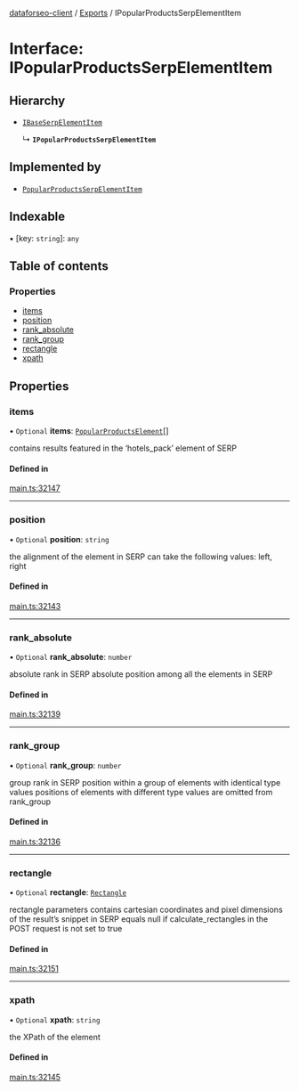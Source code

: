 [dataforseo-client](../README.md) / [Exports](../modules.md) / IPopularProductsSerpElementItem

# Interface: IPopularProductsSerpElementItem

## Hierarchy

- [`IBaseSerpElementItem`](IBaseSerpElementItem.md)

  ↳ **`IPopularProductsSerpElementItem`**

## Implemented by

- [`PopularProductsSerpElementItem`](../classes/PopularProductsSerpElementItem.md)

## Indexable

▪ [key: `string`]: `any`

## Table of contents

### Properties

- [items](IPopularProductsSerpElementItem.md#items)
- [position](IPopularProductsSerpElementItem.md#position)
- [rank\_absolute](IPopularProductsSerpElementItem.md#rank_absolute)
- [rank\_group](IPopularProductsSerpElementItem.md#rank_group)
- [rectangle](IPopularProductsSerpElementItem.md#rectangle)
- [xpath](IPopularProductsSerpElementItem.md#xpath)

## Properties

### items

• `Optional` **items**: [`PopularProductsElement`](../classes/PopularProductsElement.md)[]

contains results featured in the ‘hotels_pack’ element of SERP

#### Defined in

[main.ts:32147](https://github.com/dataforseo/TypeScriptClient/blob/7ca1aa4/main.ts#L32147)

___

### position

• `Optional` **position**: `string`

the alignment of the element in SERP
can take the following values:
left, right

#### Defined in

[main.ts:32143](https://github.com/dataforseo/TypeScriptClient/blob/7ca1aa4/main.ts#L32143)

___

### rank\_absolute

• `Optional` **rank\_absolute**: `number`

absolute rank in SERP
absolute position among all the elements in SERP

#### Defined in

[main.ts:32139](https://github.com/dataforseo/TypeScriptClient/blob/7ca1aa4/main.ts#L32139)

___

### rank\_group

• `Optional` **rank\_group**: `number`

group rank in SERP
position within a group of elements with identical type values
positions of elements with different type values are omitted from rank_group

#### Defined in

[main.ts:32136](https://github.com/dataforseo/TypeScriptClient/blob/7ca1aa4/main.ts#L32136)

___

### rectangle

• `Optional` **rectangle**: [`Rectangle`](../classes/Rectangle.md)

rectangle parameters
contains cartesian coordinates and pixel dimensions of the result’s snippet in SERP
equals null if calculate_rectangles in the POST request is not set to true

#### Defined in

[main.ts:32151](https://github.com/dataforseo/TypeScriptClient/blob/7ca1aa4/main.ts#L32151)

___

### xpath

• `Optional` **xpath**: `string`

the XPath of the element

#### Defined in

[main.ts:32145](https://github.com/dataforseo/TypeScriptClient/blob/7ca1aa4/main.ts#L32145)
